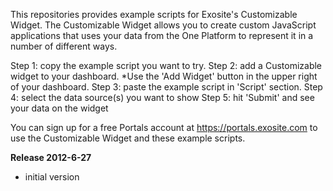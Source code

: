 This repositories provides example scripts for Exosite's Customizable Widget.  The Customizable Widget allows you to create custom JavaScript applications that uses your data from the One Platform to represent it in a number of different ways. 

Step 1:  copy the example script you want to try.
Step 2:  add a Customizable widget to your dashboard. *Use the 'Add Widget' button in the upper right of your dashboard.
Step 3:  paste the example script in 'Script' section.
Step 4:  select the data source(s) you want to show
Step 5:  hit 'Submit' and see your data on the widget

You can sign up for a free Portals account at https://portals.exosite.com to use the Customizable Widget and these example scripts.  

**Release 2012-6-27**
- initial version
